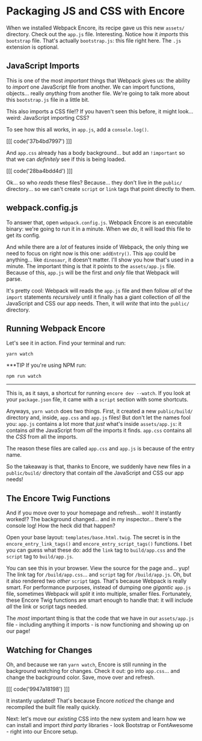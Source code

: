 # Packaging JS and CSS with Encore

When we installed Webpack Encore, its recipe gave us this new `assets/` directory.
Check out the `app.js` file. Interesting. Notice how it *imports* this `bootstrap`
file. That's actually `bootstrap.js`: this file right here. The `.js` extension
is optional.

## JavaScript Imports

This is one of the most *important* things that Webpack gives us: the ability to
*import* one JavaScript file from another. We can import functions, objects...
really *anything* from another file. We're going to talk more about this
`bootstrap.js` file in a little bit.

This also imports a CSS file!? If you haven't seen this before, it might look...
weird: JavaScript importing CSS?

To see how this all works, in `app.js`, add a `console.log()`.

[[[ code('37b4bd7997') ]]]

And `app.css` already has a body background... but add an `!important` so that 
we can *definitely* see if this is being loaded.

[[[ code('28ba4bdd4d') ]]]

Ok... so who *reads* these files? Because... they don't live in the `public/`
directory... so we can't create `script` or `link` tags that point directly to them.

## webpack.config.js

To answer that, open `webpack.config.js`. Webpack Encore is an executable binary:
we're going to run it in a minute. When we *do*, it will load this file to get
its config.

And while there are a *lot* of features inside of Webpack, the only thing we need
to focus on right now is this one: `addEntry()`. This `app` could be anything...
like `dinosaur`, it doesn't matter. I'll show you how that's used in a minute. The
important thing is that it points to the `assets/app.js` file. Because of this,
`app.js` will be the first and *only* file that Webpack will parse.

It's pretty cool: Webpack will reads the `app.js` file and then follow *all* of the
`import` statements *recursively* until it finally has a giant collection of *all*
the JavaScript and CSS our app needs. Then, it will *write* that into the `public/`
directory.

## Running Webpack Encore

Let's see it in action. Find your terminal and run:

```terminal
yarn watch
```

***TIP
If you're using NPM run:

```terminal
npm run watch
```
***

This is, as it says, a shortcut for running `encore dev --watch`. If you look
at your `package.json` file, it came with a `script` section with some
shortcuts.

Anyways, `yarn watch` does two things. First, it created a new `public/build/`
directory and, inside, `app.css` and `app.js` files! But don't let the names
fool you: `app.js` contains a lot more that *just* what's inside `assets/app.js`:
it contains *all* the JavaScript from *all* the imports it finds. `app.css`
contains all the *CSS* from all the imports.

The reason these files are called `app.css` and `app.js` is because of the entry
name.

So the takeaway is that, thanks to Encore, we suddenly have new files in a
`public/build/` directory that contain *all* the JavaScript and CSS our app needs!

## The Encore Twig Functions

And if you move over to your homepage and refresh... woh! It instantly worked!? The
background changed... and in my inspector... there's the console log! How the heck
did that happen?

Open your base layout: `templates/base.html.twig`. The secret is in the
`encore_entry_link_tags()` and `encore_entry_script_tags()` functions. I bet you
can guess what these do: add the `link` tag to `build/app.css` and the `script`
tag to `build/app.js`.

You can see this in your browser. View the source for the page and... yup! The link
tag for `/build/app.css`... and `script` tag for `/build/app.js`. Oh, but it also
rendered two *other* `script` tags. That's because Webpack is really smart. For
performance purposes, instead of dumping one *gigantic* `app.js` file, sometimes
Webpack will *split* it into multiple, smaller files. Fortunately, these Encore
Twig functions are smart enough to handle that: it will include *all* the link
or script tags needed.

The *most* important thing is that the code that we have in our `assets/app.js`
file - including anything it imports - is now functioning and showing up on our
page!

## Watching for Changes

Oh, and because we ran `yarn watch`, Encore is still running in the background
watching for changes. Check it out: go into `app.css`...  and change the background
color. Save, move over and refresh. 

[[[ code('9947a18198') ]]]

It instantly updated! That's because Encore *noticed* the change and recompiled 
the built file really quickly.

Next: let's move our *existing* CSS into the new system and learn how we can
install and import *third party* libraries - look Bootstrap or FontAwesome - right
into our Encore setup.

